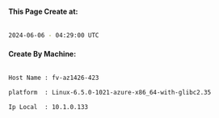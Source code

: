 
   
#### This Page Create at:

```bash

2024-06-06 - 04:29:00 UTC

```

#### Create By Machine:

```bash

Host Name : fv-az1426-423

platform  : Linux-6.5.0-1021-azure-x86_64-with-glibc2.35

Ip Local  : 10.1.0.133

```

